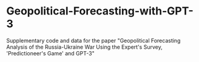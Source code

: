 # Geopolitical-Forecasting-with-GPT-3

Supplementary code and data for the paper "Geopolitical Forecasting Analysis of the Russia-Ukraine War Using the Expert's Survey, 'Predictioneer's Game' and GPT-3"
